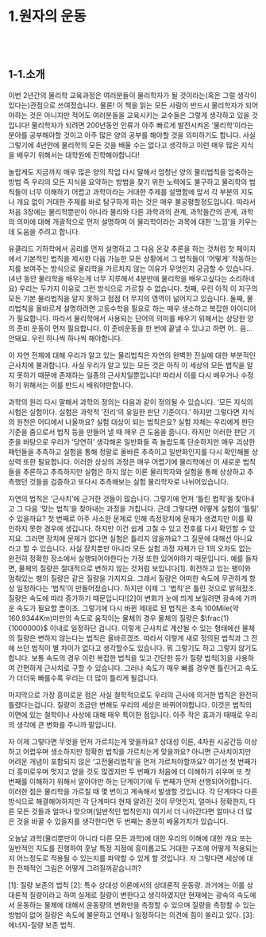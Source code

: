 # 1.원자의 운동
<br/><br/>

## 1-1.소개

이번 2년간의 물리학 교육과정은 여러분들이 물리학자가 될 것이라는(혹은 그럴 생각이 있다는)관점으로 쓰여젔습니다. 물론! 이 책을 읽는 모든 사람이 반드시 물리학자가 되어야하는 것은 아니지만 적어도 여러분들을 교육시키는 교수들은 그렇게 생각하고 있을 것입니다! 물리학자가 되려면 200년동안 인류가 아주 빠르게 발전시켜온 ‘물리학’이라는 분야를 공부해야할 것이고 아주 많은 양의 공부를 해야할 것을 의미하기도 합니다. 사실 그렇기에 4년안에 물리학의 모든 것을 배울 수는 없다고 생각하고 이런 매우 많은 지식을 배우기 위해서는 대학원에 진학해야합니다!

놀랍게도 지금까지 매우 많은 양의 작업 다시 말해서 엄청난 양의 물리법칙을 압축하는 방법 즉 우리의 모든 지식을 요약하는 방법을 찾기 위한 노력에도 불구하고 물리학의 법칙들이 너무 이해하기 어렵고 과학이라는 거대한 주제를 설명함에 앞서 각 부분의 지도나 개요 없이 거대한 주제를 바로 탐구하게 하는 것은 매우 불공평할정도입니다. 따라서 처음 3장에는 물리학뿐만이 아니라 물리와 다른 과학과의 관계, 과학들간의 관계, 과학의 의미에 대해 개괄적으로 먼저 설명하여 이 물리학이라는 과목에 대한 ‘느낌’을 키우는 데 도움을 주려고 합니다.

유클리드 기하학에서 공리를 먼저 설명하고 그 다음 온갖 추론을 하는 것처럼 첫 페이지에서 기본적인 법칙을 제시한 다음 가능한 모든 상황에서 그 법칙들이 ‘어떻게’ 작동하는지를 보여주는 방식으로 물리학을 가르치지 않는 이유가 무엇인지 궁금할 수 있습니다.(4년 동안 물리학을 배우는게 너무 지루해서 4분만에 물리학을 배우고싶다는 소리하네요) 우리는 두가지 이유로 그런 방식으로 가르칠 수 없습니다. 첫째, 우린 아직 이 지구의 모든 기본 물리법칙을 알지 못하고 점점 더 무지의 영역이 넒어지고 있습니다. 둘째, 물리법칙을 올바르게 설명하려면 고등수학을 필요로 하는 매우 생소하고 복잡한 아이디어가 필요합니다. 따라서 물리학에서 사용되는 단어의 의미를 배우기 위해서는 상당한 양의 준비 운동이 먼저 필요합니다. 이 준비운동을 한 번에 끝낼 수 있냐고 하면 어.. 음… 안돼요. 우린 하나씩 하나씩 해야합니다. 

이 자연 전체에 대해 우리가 알고 있는 물리법칙은 자연의 완벽한 진실에 대한 부분적인 근사치에 불과합니다. 사실 우리가 알고 있는 모든 것은 아직 이 세상의 모든 법칙을 알지 못하기 때문에 존재하는 일종의 근사치일뿐입니다! 따라서 이를 다시 배우거나 수정하기 위해서는 이를 반드시 배워야만합니다.

과학의 원리 다시 말해서 과학의 정의는 다음과 같이 정의될 수 있습니다. ‘모든 지식의 시험은 실험이다. 실험은 과학적 ’진리‘의 유일한 판단 기준이다.’ 하지만 그렇다면 지식의 원천은 어디에서 나올까요? 실험 대상이 되는 법칙은요? 실험 자체는 우리에게 판단 기준을 줌으로서 법칙 등을 만들어 낼 때 매우 큰 도움을 줍니다. 하지만 이러한 판단 기준을 바탕으로 우리가 ‘당연히’ 생각해온 일반화들 즉 놀랍도록 단순하지만 매우 괴상한 패턴들을 추측하고 실험을 통해 정말로 올바른 추측이고 일반화인지를 다시 확인해볼 상상력 또한 필요합니다. 이러한 상상의 과정은 매우 어렵기에 물리학에선 이 새로운 법칙들을 추론하고 추측하지만 실험은 하지 않는 이론 물리학자와 실험을 통해 상상하고 추측했던 것들을 검증하고 또다시 추측해보는 실험 물리학자로 나뉘어있습니다.

자연의 법칙은 ‘근사치’에 근거한 것들이 많습니다. 그렇기에 먼저 ‘틀린 법칙’을 찾아내고 그 다음 ‘맞는 법칙’을 찾아내는 과정을 거칩니다. 근데 그렇다면 어떻게 실험이 ‘틀릴’ 수 있을까요? 첫 번째로 아주 사소한 문제로 인해 측정장치에 문제가 생겼지만 이를 확인하지 못한 경우에 생깁니다. 하지만 이건 쉽게 고칠 수 있고 전후를 다시 확인할 수 있지요. 그러면 장치에 문제가 없다면 실험은 틀리지 않을까요? 그 질문에 대해선 아니요라고 할 수 있습니다. 사실 장치뿐만 아니라 모든 실험 과정 자체가 단 1의 오차도 없는 완전히 정확한 장소에서 실행되어야한다는 가정 또한 있어야하기 때문입니다. 예를 들자면, 물체의 질량은 절대적으로 변하지 않는 것처럼 보입니다[1]. 회전하고 있는 팽이와 멈춰있는 팽의 질량은 같은 질량을 가지지요. 그래서 질량은 어떠한 속도에 무관하게 항상 일정하다는 ‘법칙’이 만들어젔습니다. 하지만 이제 그 ‘법칙’은 틀린 것으로 밝혀젔조. 질량은 속도에 따라 증가하기 때문입니다![2]이 변화가 눈에 띄게 보일려면 광속에 가까운 속도가 필요할 뿐이조. 그렇기에 다시 바뀐 제대로 된 법칙은 초속 100Mile(약 160.9344Km)미만의 속도로 움직이는 물체의 경우 물체의 질량은 $\frac{1}{1000000}$ 이내로 일정하단 겁니다. 이렇게 근사치로 계산될 수 있는 형태에선 물체의 질량은 변하지 않는다는 법칙은 올바르겠조. 따라서 이렇게 새로 정의된 법칙과 그 전에 쓰던 법칙이 별 차이가 없다고 생각할수도 있습니다. 뭐 그렇기도 하고 그렇지 않기도 합니다. 보통 속도의 경우 이런 복잡한 법칙을 잊고 간단한 등가 질량 법칙[3]을 사용하여 간편하게 근사치로 구할 수 있습니다. 그러나 속도가 매우 빠를 경우엔 틀린거고 속도가 더더욱 빠를수록 우리는 더 많이 틀리게 될겁니다.

마지막으로 가장 흥미로운 점은 사실 철학적으로도 우리의 근사에 의거한 법칙은 완전히 틀렸다는겁니다. 질량이 조금만 변해도 우리의 세상은 바뀌어야합니다. 이것은 법칙의 이면에 있는 철학이나 사상에 대해 매우 특이한 점입니다. 아주 작은 효과가 때때로 우리의 생각에 큰 변화를 주니까 말입니다.

자 이제 그렇다면 무엇을 먼저 가르치는게 맞을까요? 상대성 이론, 4차원 시공간등 이상하고 어렵우며 생소하지만 정확한 법칙을 가르치는게 맞을까요? 아니면 근사치이지만 어려운 개념이 포함되지 않은 ‘고전물리법칙’을 먼저 가르처야할까요? 여기선 첫 번째가 더 흥미로우며 멋지고 얻을 것도 많겠지만 두 번째가 처음에 더 이해하기 쉬우며 또 첫 번째를 이해하기 위해서 알아야만 하는 단계이기에 두 번째가 먼저 선행되어야합니다. 이러한 점은 물리학을 가르칠 때 몇 번이고 계속해서 발생할 것입니다. 각 단계마다 다른 방식으로 해결해야하지만 각 단계마다 현재 알려진 것이 무엇인지, 얼마나 정확한지, 다른 모든 것들과 얼마나 맞으며(일반적인 법칙인지) 여기서 더 나아간다면 얼마나 더 많은 것을 바꿀 수 있을지를 생각한다면 두 번째는 충분히 배울가치가 있습니다.

오늘날 과학(물리뿐만이 아니라 다른 모든 과학)에 대한 우리의 이해에 대한 개요 또는 일반적인 지도를 진행하여 훗날 특정 지점에 흥미롭고도 거대한 구조에 어떻게 적용되는지 어느정도로 적용될 수 있는지를 파악할 수 있게 할 것입니다. 자 그렇다면 세상에 대한 전체적인 그림은 어떻게 그려질꺼같습니까?
<br/>

[1]: 질량 보존의 법칙
[2]: 특수 상대성 이론에서의 상대론적 운동량. 과거에는 이를 상대론적 질량이라고 하여 실제로 질량이 변한다고 생각하였지만 현재에는 광속의 속도에서 운동하는 물체에 대해서 운동량의 변화만을 측정할 수 있으며 질량을 측정할 수 있는 방법이 없어 질량은 속도에 불문하고 언제나 일정하다는 의견에 힘이 쏠리고 있다. 
[3]: 에너지-질량 보존 법칙. 